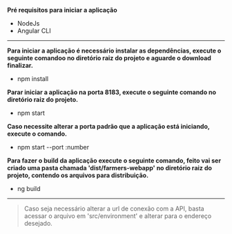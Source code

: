 **Pré requisitos para iniciar a aplicação**
- NodeJs
- Angular CLI
___

**Para iniciar a aplicação é necessário instalar as dependências, execute o seguinte comandoo no diretório raiz do projeto e aguarde o download finalizar.**
- npm install

**Parar iniciar a aplicação na porta 8183, execute o seguinte comando no diretório raiz do projeto.**
- npm start

**Caso necessite alterar a porta padrão que a aplicação está iniciando, execute o comando.**
- npm start --port :number

**Para fazer o build da aplicação execute o seguinte comando, feito vai ser criado uma pasta chamada 'dist/farmers-webapp' no diretório raiz do projeto, contendo os arquivos para distribuição.**
- ng build
___
> Caso seja necessário alterar a url de conexão com a API, basta acessar o arquivo em 'src/environment' e alterar para o endereço desejado.
